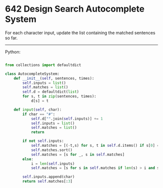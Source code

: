 # 642 Design Search Autocomplete System

For each character input, update the list containing the matched sentences so
far.

---

Python:

```python

from collections import defaultdict

class AutocompleteSystem:
    def __init__(self, sentences, times):
        self.inputs = list()
        self.matches = list()
        self.d = defaultdict(list)
        for s, t in zip(sentences, times):
            d[s] = t

    def input(self, char):
        if char == "#":
            self.d["".join(self.inputs)] += 1
            self.inputs = list()
            self.matches = list()
            return

        if not self.inputs:
            self.matches = [(-t,s) for s, t in self.d.items() if s[0] == char]
            self.matches.sort()
            self.matches = [s for _, s in self.matches]
        else:
            i = len(self.inputs)
            self.matches = [s for s in self.matches if len(s) > i and s[i] == char]

        self.inputs.append(char)
        return self.matches[:3]
```
